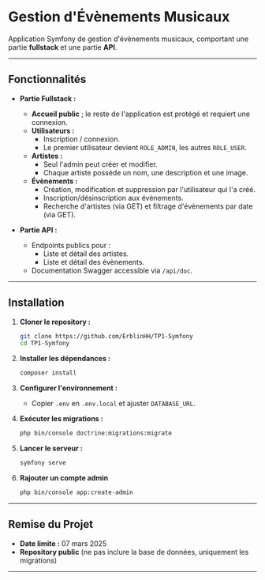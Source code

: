 # Gestion d'Évènements Musicaux

Application Symfony de gestion d'évènements musicaux, comportant une partie **fullstack** et une partie **API**.

---

## Fonctionnalités

- **Partie Fullstack :**
  - **Accueil public** ; le reste de l'application est protégé et requiert une connexion.
  - **Utilisateurs :**
    - Inscription / connexion.
    - Le premier utilisateur devient `ROLE_ADMIN`, les autres `ROLE_USER`.
  - **Artistes :**
    - Seul l'admin peut créer et modifier.
    - Chaque artiste possède un nom, une description et une image.
  - **Évènements :**
    - Création, modification et suppression par l'utilisateur qui l'a créé.
    - Inscription/désinscription aux évènements.
    - Recherche d'artistes (via GET) et filtrage d'évènements par date (via GET).

- **Partie API :**
  - Endpoints publics pour :
    - Liste et détail des artistes.
    - Liste et détail des évènements.
  - Documentation Swagger accessible via `/api/doc`.

---

## Installation

1. **Cloner le repository :**

   ```bash
   git clone https://github.com/ErblinHH/TP1-Symfony
   cd TP1-Symfony
   ```

2. **Installer les dépendances :**

   ```bash
   composer install
   ```

3. **Configurer l'environnement :**
   - Copier `.env` en `.env.local` et ajuster `DATABASE_URL`.

4. **Exécuter les migrations :**

   ```bash
   php bin/console doctrine:migrations:migrate
   ```

5. **Lancer le serveur :**

   ```bash
   symfony serve
   ```

6. **Rajouter un compte admin**

   ```bash
   php bin/console app:create-admin
   ```
---

## Remise du Projet

- **Date limite :** 07 mars 2025
- **Repository public** (ne pas inclure la base de données, uniquement les migrations)

---
